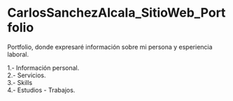 # CarlosSanchezAlcala_SitioWeb_Portfolio

Portfolio, donde expresaré información sobre mi persona y esperiencia laboral.

<div>
1.- Información personal.
  <br>
2.- Servicios.
  <br>
3.- Skills
  <br>
4.- Estudios - Trabajos.
</div>

